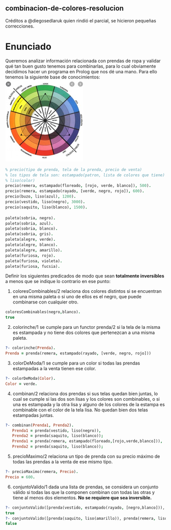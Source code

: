 ## combinacion-de-colores-resolucion

Créditos a @diegosedlaruk quien rindió el parcial, se hicieron pequeñas correcciones.

# Enunciado
Queremos analizar información relacionada con prendas de ropa y validar qué tan buen gusto tenemos para combinarlas, para lo cual obviamente decidimos hacer un programa en Prolog que nos dé una mano. Para ello tenemos la siguiente base de conocimientos: <br>
<img src="26173fbc-ab15-4b12-b223-c09b5e1f1992.jpg">

```prolog
% precio(tipo de prenda, tela de la prenda, precio de venta)
% los tipos de tela son: estampado(patron, lista de colores que tiene) o 
% liso(color)
precio(remera, estampado(floreado, [rojo, verde, blanco]), 500).
precio(remera, estampado(rayado, [verde, negro, rojo]), 600).
precio(buzo, liso(azul), 1200).
precio(vestido, liso(negro), 3000).
precio(saquito, liso(blanco), 1500).

paleta(sobria, negro).	
paleta(sobria, azul).  	
paleta(sobria, blanco).        
paleta(sobria, gris).
paleta(alegre, verde).	
paleta(alegre, blanco).  
paleta(alegre, amarillo).
paleta(furiosa, rojo).  
paleta(furiosa, violeta).  
paleta(furiosa, fucsia).
```
Definir los siguientes predicados de modo que sean **totalmente inversibles** a menos que se indique lo contrario en ese punto:

1. coloresCombinables/2 relaciona dos colores distintos si se encuentran en una misma paleta o si uno de ellos es el negro, que puede combinarse con cualquier otro.
```prolog
coloresCombinables(negro,blanco).
true
```
2. colorinche/1 se cumple para un functor prenda/2 si la tela de la misma es estampada y no tiene dos colores que pertenezcan a una misma paleta.
```prolog
?- colorinche(Prenda).
Prenda = prenda(remera, estampado(rayado, [verde, negro, rojo])) 
```
3. colorDeModa/1 se cumple para un color si todas las prendas estampadas a la venta tienen ese color.
```prolog
?- colorDeModa(Color).
Color = verde. 
```
4. combinan/2 relaciona dos prendas si sus telas quedan bien juntas, lo cual se cumple si las dos son lisas y los colores son combinables, o si una es estampada y la otra lisa y alguno de los colores de la estampa es combinable con el color de la tela lisa. No quedan bien dos telas estampadas juntas.
```prolog
?- combinan(Prenda1, Prenda2).
   Prenda1 = prenda(vestido, liso(negro)), 
   Prenda2 = prenda(saquito, liso(blanco));
   Prenda1 = prenda(remera, estampado(floreado,[rojo,verde,blanco])), 
   Prenda2 = prenda(saquito, liso(blanco));
```
5. precioMaximo/2 relaciona un tipo de prenda con su precio máximo de todas las prendas a la venta de ese mismo tipo.
```prolog
?- precioMaximo(remera, Precio).
Precio = 600. 
```
6. conjuntoValido/1 dada una lista de prendas, se considera un conjunto válido si todas las que la componen combinan con todas las otras y tiene al menos dos elementos.
**No se requiere que sea inversible.**
```prolog
?- conjuntoValido([prenda(vestido, estampado(rayado, [negro,blanco])), prenda(saquito, liso(gris))]).
true
?- conjuntoValido([prenda(saquito, liso(amarillo)), prenda(remera, liso(fucsia)), prenda(pantalon, liso(negro))]).
false
```
